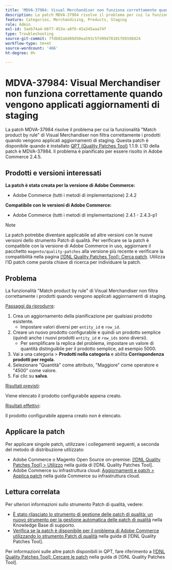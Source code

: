 ```yaml
---
title: 'MDVA-37984: Visual Merchandiser non funziona correttamente quando vengono applicati aggiornamenti di staging'
description: La patch MDVA-37984 risolve il problema per cui la funzionalità "Match product by rule" di Visual Merchandiser non filtra correttamente i prodotti quando vengono applicati aggiornamenti di staging. Questa patch è disponibile quando è installato [Quality Patches Tool (QPT)](https://experienceleague.adobe.com/en/docs/commerce-operations/tools/quality-patches-tool/quality-patches-tool-to-self-serve-quality-patches) 1.1.9. L'ID della patch è MDVA-37984. Il problema è pianificato per essere risolto in Adobe Commerce 2.4.5.
feature: Categories, Merchandising, Products, Staging
role: Admin
exl-id: 3aeb74a4-b6f7-453a-a8f6-45a345aaa74f
type: Troubleshooting
source-git-commit: 7fdb02a6d89d50ea593c5fd99d78101f89198424
workflow-type: tm+mt
source-wordcount: '466'
ht-degree: 0%

---
```


# MDVA-37984: Visual Merchandiser non funziona correttamente quando vengono applicati aggiornamenti di staging

La patch MDVA-37984 risolve il problema per cui la funzionalità &quot;Match product by rule&quot; di Visual Merchandiser non filtra correttamente i prodotti quando vengono applicati aggiornamenti di staging. Questa patch è disponibile quando è installato [QPT (Quality Patches Tool)](https://experienceleague.adobe.com/en/docs/commerce-operations/tools/quality-patches-tool/quality-patches-tool-to-self-serve-quality-patches) 1.1.9. L&#39;ID della patch è MDVA-37984. Il problema è pianificato per essere risolto in Adobe Commerce 2.4.5.

## Prodotti e versioni interessati

**La patch è stata creata per la versione di Adobe Commerce:**

* Adobe Commerce (tutti i metodi di implementazione) 2.4.2

**Compatibile con le versioni di Adobe Commerce:**

* Adobe Commerce (tutti i metodi di implementazione) 2.4.1 - 2.4.3-p1

>[!NOTE]
>
>La patch potrebbe diventare applicabile ad altre versioni con le nuove versioni dello strumento Patch di qualità. Per verificare se la patch è compatibile con la versione di Adobe Commerce in uso, aggiornare il pacchetto `magento/quality-patches` alla versione più recente e verificare la compatibilità nella pagina [[!DNL Quality Patches Tool]: Cerca patch](https://experienceleague.adobe.com/en/docs/commerce-operations/tools/quality-patches-tool/quality-patches-tool-to-self-serve-quality-patches). Utilizza l’ID patch come parola chiave di ricerca per individuare la patch.

## Problema

La funzionalità &quot;Match product by rule&quot; di Visual Merchandiser non filtra correttamente i prodotti quando vengono applicati aggiornamenti di staging.

<u>Passaggi da riprodurre</u>:

1. Crea un aggiornamento della pianificazione per qualsiasi prodotto esistente.
   * Impostare valori diversi per `entity_id` e `row_id`.
1. Creare un nuovo prodotto configurabile e quindi un prodotto semplice (quindi anche i nuovi prodotti `entity_id` e `row_ids` sono diversi).
   * Per semplificare la replica del problema, impostare un valore di quantità distinguibile per il prodotto semplice, ad esempio 5000.
1. Vai a una categoria > **Prodotti nella categoria** e abilita **Corrispondenza prodotti per regola**.
1. Selezionare &quot;Quantità&quot; come attributo, &quot;Maggiore&quot; come operatore e &quot;4500&quot; come valore.
1. Fai clic su **salva**.

<u>Risultati previsti</u>:

Viene elencato il prodotto configurabile appena creato.

<u>Risultati effettivi</u>:

Il prodotto configurabile appena creato non è elencato.

## Applicare la patch

Per applicare singole patch, utilizzare i collegamenti seguenti, a seconda del metodo di distribuzione utilizzato:

* Adobe Commerce o Magento Open Source on-premise: [[!DNL Quality Patches Tool] > Utilizzo](/help/tools/quality-patches-tool/usage.md) nella guida di [!DNL Quality Patches Tool].
* Adobe Commerce su infrastruttura cloud: [Aggiornamenti e patch > Applica patch](https://experienceleague.adobe.com/docs/commerce-cloud-service/user-guide/develop/upgrade/apply-patches.html) nella guida Commerce su infrastruttura cloud.

## Lettura correlata

Per ulteriori informazioni sullo strumento Patch di qualità, vedere:

* [È stato rilasciato lo strumento di gestione delle patch di qualità: un nuovo strumento per la gestione automatica delle patch di qualità](https://experienceleague.adobe.com/en/docs/commerce-operations/tools/quality-patches-tool/quality-patches-tool-to-self-serve-quality-patches) nella Knowledge Base di supporto.
* [Verifica se la patch è disponibile per il problema di Adobe Commerce utilizzando lo strumento Patch di qualità](/help/tools/quality-patches-tool/patches-available-in-qpt/check-patch-for-magento-issue-with-magento-quality-patches.md) nella guida di [!DNL Quality Patches Tool].

Per informazioni sulle altre patch disponibili in QPT, fare riferimento a [[!DNL Quality Patches Tool]: Cercare le patch](https://experienceleague.adobe.com/tools/commerce-quality-patches/index.html) nella guida di [!DNL Quality Patches Tool].
